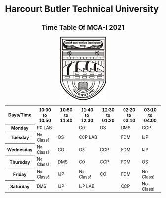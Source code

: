 # Harcourt Butler Technical University
<div align="center">

## Time Table Of MCA-I 2021
<img src="res/hbtu_logo.png" alt="drawing" style="width:150px;"/>

<div>
<div align="center">
  <table class="table table-sm table-bordered table-striped table-dark">
    <tr>
      <th>Days/Time</th>
      <th>10:00 to 10:50</th>
      <th>10:50 to 11:40</th>
      <th>11:40 to 12:30</th>
      <th>12:30 to 01:20</th>
      <th>02:20 to 03:10</th>
      <th>03:10 to 04:00</th>
    </tr>
    <tr>
      <th>Monday</th>
      <td id="pc-lab" colspan="2">PC LAB</td>
      <td id="co">CO</td>
      <td id="os">OS</td>
      <td id="dms">DMS</td>
      <td>CCP</td>
    </tr>
    <tr>
      <th>Tuesday</th>
      <td>No Class!</td>
      <td>OS</td>
      <td id="ccp" colspan="2">CCP LAB</td>
      <td id="fom">FOM</td>
      <td id="ijp">IJP</td>
    </tr>
    <tr>
      <th>Wednesday</th>
      <td>No Class!</td>
      <td>CO</td>
      <td>OS</td>
      <td>CCP</td>
      <td>FOM</td>
      <td>IJP</td>
    </tr>
    <tr>
      <th>Thursday</th>
      <td>No Class!</td>
      <td>DMS</td>
      <td>CO</td>
      <td>CCP</td>
      <td>FOM</td>
      <td>OS</td>
    </tr>
    <tr>
      <th>Friday</th>
      <td>No Class!</td>
      <td>IJP</td>
      <td>No Class!</td>
      <td>CO</td>
      <td>FOM</td>
      <td>No Class!</td>
    </tr>
    <tr>
      <th>Saturday</th>
      <td>DMS</td>
      <td>IJP</td>
      <td colspan="2">IJP LAB</td>
      <td>CCP</td>
      <td>No Class!</td>
    </tr>
  </table>
  </div>